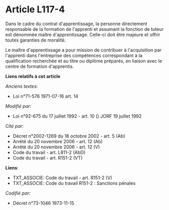 # Article L117-4

Dans le cadre du contrat d'apprentissage, la personne directement responsable de la formation de l'apprenti et assumant la
fonction de tuteur est dénommée maître d'apprentissage. Celle-ci doit être majeure et offrir toutes garanties de moralité.

Le maître d'apprentissage a pour mission de contribuer à l'acquisition par l'apprenti dans l'entreprise des compétences
correspondant à la qualification recherchée et au titre ou diplôme préparés, en liaison avec le centre de formation
d'apprentis.

**Liens relatifs à cet article**

_Anciens textes_:

  - Loi n°71-576 1971-07-16 art. 14

_Modifié par_:

  - Loi n°92-675 du 17 juillet 1992 - art. 10 () JORF 19 juillet 1992

_Cité par_:

  - Décret n°2002-1269 du 18 octobre 2002 - art. 5 (Ab)
  - Arrêté du 20 novembre 2006 - art. 12 (Ab)
  - Arrêté du 20 novembre 2006 - art. 12 (V)
  - Code du travail - art. L811-2 (AbD)
  - Code du travail - art. R151-2 (VT)

**Liens**:

  - TXT_ASSOCIE: Code du travail - art. R151-2 (V)
  - TXT_ASSOCIE: Code du travail R151-2 : Sanctions pénales

_Codifié par_:

  - Décret n°73-1046 1973-11-15
